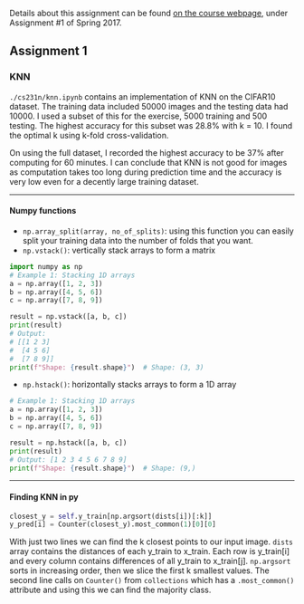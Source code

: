 Details about this assignment can be found [on the course webpage](http://cs231n.github.io/), under Assignment #1 of Spring 2017.

## Assignment 1

### KNN 

```./cs231n/knn.ipynb``` contains an implementation of KNN on the CIFAR10 dataset. The training data included 50000 images and the testing data had 10000. I used a subset of this for the exercise, 5000 training and 500 testing. The highest accuracy for this subset was 28.8% with k = 10. I found the optimal k using k-fold cross-validation. 

On using the full dataset, I recorded the highest accuracy to be 37% after computing for 60 minutes. I can conclude that KNN is not good for images as computation takes too long during prediction time and the accuracy is very low even for a decently large training dataset. 

---

#### Numpy functions

- ```np.array_split(array, no_of_splits)```: using this function you can easily split your training data into the number of folds that you want.
- ```np.vstack()```: vertically stack arrays to form a matrix

```python
import numpy as np
# Example 1: Stacking 1D arrays
a = np.array([1, 2, 3])
b = np.array([4, 5, 6])
c = np.array([7, 8, 9])

result = np.vstack([a, b, c])
print(result)
# Output:
# [[1 2 3]
#  [4 5 6]
#  [7 8 9]]
print(f"Shape: {result.shape}")  # Shape: (3, 3)
```
- ```np.hstack()```: horizontally stacks arrays to form a 1D array

```python
# Example 1: Stacking 1D arrays
a = np.array([1, 2, 3])
b = np.array([4, 5, 6])
c = np.array([7, 8, 9])

result = np.hstack([a, b, c])
print(result)
# Output: [1 2 3 4 5 6 7 8 9]
print(f"Shape: {result.shape}")  # Shape: (9,)
```

---

#### Finding KNN in py

```python
closest_y = self.y_train[np.argsort(dists[i])[:k]]
y_pred[i] = Counter(closest_y).most_common(1)[0][0]
```

With just two lines we can find the k closest points to our input image. `dists` array contains the distances of each y_train to x_train. Each row is y_train[i] and every column contains differences of all y_train to x_train[j]. `np.argsort` sorts in increasing order, then we slice the first k smallest values. The second line calls on `Counter()` from `collections` which has a `.most_common()` attribute and using this we can find the majority class. 
